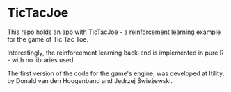 # TicTacJoe
This repo holds an app with TicTacJoe - a reinforcement learning example for the game of Tic Tac Toe.

Interestingly, the reinforcement learning back-end is implemented in pure R - with no libraries used.

The first version of the code for the game's engine, was developed at Itility, by Donald van den Hoogenband and Jędrzej Świeżewski.
